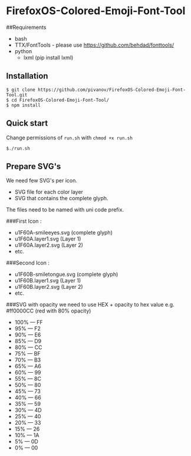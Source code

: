 FirefoxOS-Colored-Emoji-Font-Tool
=================================

##Requirements

* bash
* TTX/FontTools - please use https://github.com/behdad/fonttools/
* python
  - lxml (pip install lxml)

## Installation
```
$ git clone https://github.com/pivanov/FirefoxOS-Colored-Emoji-Font-Tool.git
$ cd FirefoxOS-Colored-Emoji-Font-Tool/
$ npm install
```

## Quick start
Change permissions of `run.sh` with `chmod +x run.sh`
```
$./run.sh
```

## Prepare SVG's
We need few SVG's per icon.
  - SVG file for each color layer
  - SVG that contains the complete glyph.

The files need to be named with uni code prefix.

###First Icon :
- u1F60A-smileeyes.svg (complete glyph)
- u1F60A.layer1.svg (Layer 1)
- u1F60A.layer2.svg (Layer 2)
- etc.

###Second Icon :
- u1F60B-smiletongue.svg (complete glyph)
- u1F60B.layer1.svg (Layer 1)
- u1F60B.layer2.svg (Layer 2)
- etc.


###SVG with opacity
we need to use HEX + opacity to hex value
e.g. #ff0000CC (red with 80% opacity)

- 100% — FF
- 95%  — F2
- 90%  — E6
- 85%  — D9
- 80%  — CC
- 75%  — BF
- 70%  — B3
- 65%  — A6
- 60%  — 99
- 55%  — 8C
- 50%  — 80
- 45%  — 73
- 40%  — 66
- 35%  — 59
- 30%  — 4D
- 25%  — 40
- 20%  — 33
- 15%  — 26
- 10%  — 1A
- 5%   — 0D
- 0%   — 00
